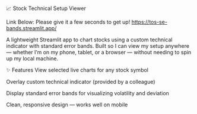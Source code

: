 📈 Stock Technical Setup Viewer

Link Below: Please give it a few seconds to get up!
https://tos-se-bands.streamlit.app/

A lightweight Streamlit app to chart stocks using a custom technical indicator with standard error bands.
Built so I can view my setup anywhere — whether I’m on my phone, tablet, or a browser — without needing to spin up my local machine.

✨ Features
View selected live charts for any stock symbol

Overlay custom technical indicator (provided by a colleague)

Display standard error bands for visualizing volatility and deviation

Clean, responsive design — works well on mobile
